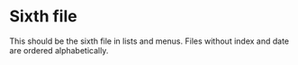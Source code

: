 # Sixth file

This should be the sixth file in lists and menus. Files without index and date are ordered alphabetically.
